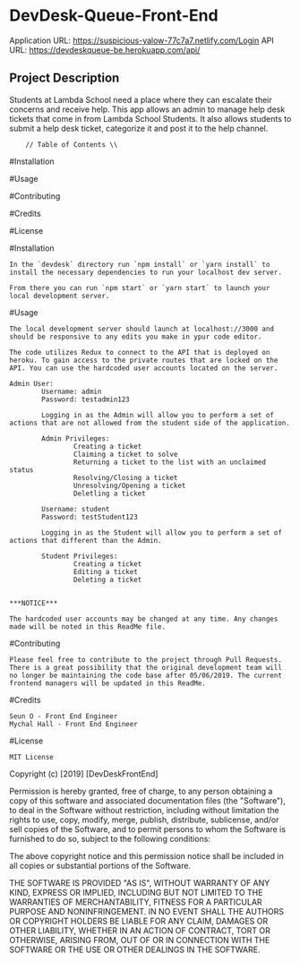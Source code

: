 # DevDesk-Queue-Front-End

Application URL: https://suspicious-yalow-77c7a7.netlify.com/Login
API URL: https://devdeskqueue-be.herokuapp.com/api/

## Project Description 
Students at Lambda School need a place where they can escalate their concerns and receive help. This app allows an admin to manage help desk tickets that come in from Lambda School Students. It also allows students to submit a help desk ticket, categorize it and post it to the help channel.


        // Table of Contents \\

#Installation

#Usage

#Contributing

#Credits

#License


#Installation

    In the `devdesk` directory run `npm install` or `yarn install` to install the necessary dependencies to run your localhost dev server.

    From there you can run `npm start` or `yarn start` to launch your local development server.

#Usage

    The local development server should launch at localhost://3000 and should be responsive to any edits you make in ypur code editor.

    The code utilizes Redux to connect to the API that is deployed on heroku. To gain access to the private routes that are locked on the API. You can use the hardcoded user accounts located on the server.

    Admin User:
            Username: admin
            Password: testadmin123

            Logging in as the Admin will allow you to perform a set of actions that are not allowed from the student side of the application. 
            
            Admin Privileges:
                    Creating a ticket
                    Claiming a ticket to solve
                    Returning a ticket to the list with an unclaimed status
                    Resolving/Closing a ticket
                    Unresolving/Opening a ticket
                    Deletling a ticket

            Username: student
            Password: testStudent123

            Logging in as the Student will allow you to perform a set of actions that different than the Admin.

            Student Privileges:
                    Creating a ticket
                    Editing a ticket
                    Deleting a ticket
    
    
    ***NOTICE***
    
    The hardcoded user accounts may be changed at any time. Any changes made will be noted in this ReadMe file. 

#Contributing

    Please feel free to contribute to the project through Pull Requests. There is a great possibility that the original development team will no longer be maintaining the code base after 05/06/2019. The current frontend managers will be updated in this ReadMe.

#Credits

    Seun O - Front End Engineer
    Mychal Hall - Front End Engineer

#License

    MIT License

Copyright (c) [2019] [DevDeskFrontEnd]

Permission is hereby granted, free of charge, to any person obtaining a copy
of this software and associated documentation files (the "Software"), to deal
in the Software without restriction, including without limitation the rights
to use, copy, modify, merge, publish, distribute, sublicense, and/or sell
copies of the Software, and to permit persons to whom the Software is
furnished to do so, subject to the following conditions:

The above copyright notice and this permission notice shall be included in all
copies or substantial portions of the Software.

THE SOFTWARE IS PROVIDED "AS IS", WITHOUT WARRANTY OF ANY KIND, EXPRESS OR
IMPLIED, INCLUDING BUT NOT LIMITED TO THE WARRANTIES OF MERCHANTABILITY,
FITNESS FOR A PARTICULAR PURPOSE AND NONINFRINGEMENT. IN NO EVENT SHALL THE
AUTHORS OR COPYRIGHT HOLDERS BE LIABLE FOR ANY CLAIM, DAMAGES OR OTHER
LIABILITY, WHETHER IN AN ACTION OF CONTRACT, TORT OR OTHERWISE, ARISING FROM,
OUT OF OR IN CONNECTION WITH THE SOFTWARE OR THE USE OR OTHER DEALINGS IN THE
SOFTWARE.